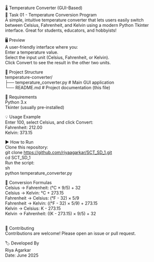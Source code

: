 🌡 Temperature Converter (GUI-Based)
<br>
📌 Task 01 - Temperature Conversion Program
<br>
A simple, intuitive temperature converter that lets users easily switch between Celsius, Fahrenheit, and Kelvin using a modern Python Tkinter interface. Great for students, educators, and hobbyists!

🖥 Preview
<br>
A user-friendly interface where you:
<br>
Enter a temperature value.
<br>
Select the input unit (Celsius, Fahrenheit, or Kelvin).
<br>
Click Convert to see the result in the other two units.
<br>

📂 Project Structure
<br>
temperature-converter/
<br>
├── temperature_converter.py   # Main GUI application
<br>
└── README.md                  # Project documentation (this file)

🔧 Requirements
<br>
Python 3.x
<br>
Tkinter (usually pre-installed)

💡 Usage Example
<br>
Enter 100, select Celsius, and click Convert:
<br>
Fahrenheit: 212.00
<br>
Kelvin: 373.15

▶ How to Run
<br>
Clone this repository:
<br>
git clone https://github.com/riyaagarkar/SCT_SD_1.git
<br>
cd SCT_SD_1
<br>
Run the script:
<br>
sh
<br>
python temperature_converter.py
<br>

🧠 Conversion Formulas
<br>
Celsius → Fahrenheit: (°C × 9/5) + 32
<br>
Celsius → Kelvin: °C + 273.15
<br>
Fahrenheit → Celsius: (°F - 32) × 5/9
<br>
Fahrenheit → Kelvin: ((°F - 32) × 5/9) + 273.15
<br>
Kelvin → Celsius: K - 273.15
<br>
Kelvin → Fahrenheit: ((K - 273.15) × 9/5) + 32

<br>
🤝 Contributing
<br>
Contributions are welcome! Please open an issue or pull request.

🏷 Developed By
<br>
Riya Agarkar
<br>
Date: June 2025
